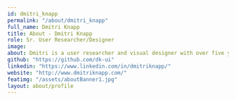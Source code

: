 ```yaml
---
id: dmitri_knapp
permalink: "/about/dmitri_knapp"
full_name: Dmitri Knapp
title: About - Dmitri Knapp
role: Sr. User Researcher/Designer
image: 
about: Dmitri is a user researcher and visual designer with over five years of designing enjoyable experiences in a variety of industries. Dmitri’s years of consumer interactions, business acumen, and user centered design provides a diverse perspective for complex design solutions that have a wide range of stakeholders. Dmitri loves exploring user inclusivity and finding solutions that are sustainable, ethical, and accessible. Dmitri spends the majority of his time in Figma or Miro, streamlining team processes or exploring new user flows for better experience design. Outside of user centered design, Dmitri enjoys video games, renovating houses and creating art.
github: "https://github.com/dk-ui"
linkedin: "https://www.linkedin.com/in/dmitriknapp/"
website: "http://www.dmitriknapp.com/"
featimg: "/assets/aboutBanner1.jpg"
layout: about/profile
---
```

